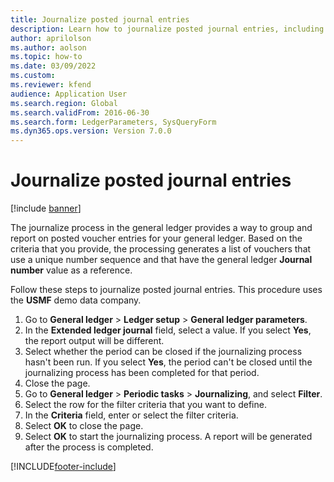 ```yaml
--- 
title: Journalize posted journal entries
description: Learn how to journalize posted journal entries, including a step-by-step process for journalizing posted journal entries using the USMF dem data company. 
author: aprilolson
ms.author: aolson
ms.topic: how-to
ms.date: 03/09/2022
ms.custom:
ms.reviewer: kfend  
audience: Application User  
ms.search.region: Global
ms.search.validFrom: 2016-06-30
ms.search.form: LedgerParameters, SysQueryForm 
ms.dyn365.ops.version: Version 7.0.0 
---
```


# Journalize posted journal entries

[!include [banner](../../includes/banner.md)]

The journalize process in the general ledger provides a way to group and report on posted voucher entries for your general ledger. Based on the criteria that you provide, the processing generates a list of vouchers that use a unique number sequence and that have the general ledger **Journal number** value as a reference.

Follow these steps to journalize posted journal entries. This procedure uses the **USMF** demo data company.

1. Go to **General ledger** \> **Ledger setup** \> **General ledger parameters**.
2. In the **Extended ledger journal** field, select a value. If you select **Yes**, the report output will be different.
3. Select whether the period can be closed if the journalizing process hasn't been run. If you select **Yes**, the period can't be closed until the journalizing process has been completed for that period.
4. Close the page.
5. Go to **General ledger** \> **Periodic tasks** \> **Journalizing**, and select **Filter**.
6. Select the row for the filter criteria that you want to define.
7. In the **Criteria** field, enter or select the filter criteria.
8. Select **OK** to close the page.
9. Select **OK** to start the journalizing process. A report will be generated after the process is completed.

[!INCLUDE[footer-include](../../../includes/footer-banner.md)]

